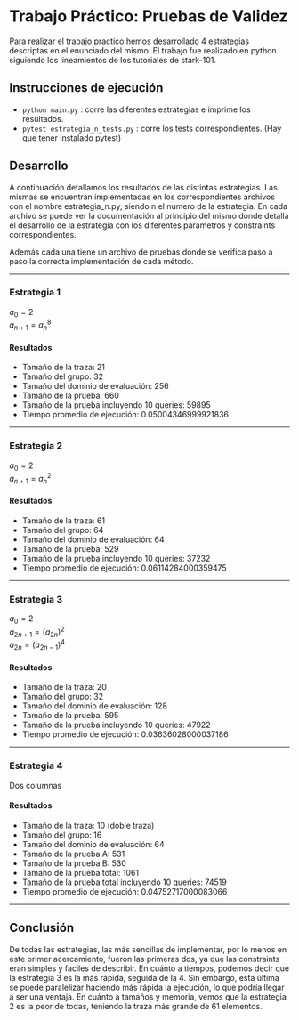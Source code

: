 # Trabajo Práctico: Pruebas de Validez

Para realizar el trabajo practico hemos desarrollado 4 estrategias descriptas en el enunciado del mismo. El trabajo fue realizado en python siguiendo los lineamientos de los tutoriales de stark-101.

## Instrucciones de ejecución
* `python main.py` : corre las diferentes estrategias e imprime los resultados.
* `pytest estrategia_n_tests.py` : corre los tests correspondientes. (Hay que tener instalado pytest)

## Desarrollo
A continuación detallamos los resultados de las distintas estrategias. Las mismas se encuentran implementadas en los correspondientes archivos con el nombre estrategia_n.py, siendo n el numero de la estrategia. En cada archivo se puede ver la documentación al principio del mismo donde detalla el desarrollo de la estrategia con los diferentes parametros y constraints correspondientes.

Además cada una tiene un archivo de pruebas donde se verifica paso a paso la correcta implementación de cada método.

---
### Estrategia 1
$a_0 = 2$\
$a_{n+1} = a_n^8$

#### Resultados
* Tamaño de la traza: 21
* Tamaño del grupo: 32
* Tamaño del dominio de evaluación: 256
* Tamaño de la prueba: 660
* Tamaño de la prueba incluyendo 10 queries: 59895
* Tiempo promedio de ejecución: 0.05004346999921836

---
### Estrategia 2
$a_0 = 2$\
$a_{n+1} = a_n^2$

#### Resultados
* Tamaño de la traza: 61
* Tamaño del grupo: 64
* Tamaño del dominio de evaluación: 64
* Tamaño de la prueba: 529
* Tamaño de la prueba incluyendo 10 queries: 37232
* Tiempo promedio de ejecución: 0.06114284000359475

---
### Estrategia 3
$a_0 = 2$\
$a_{2n+1} = (a_{2n})^2$\
$a_{2n} = (a_{2n-1})^4$

#### Resultados
* Tamaño de la traza: 20
* Tamaño del grupo: 32
* Tamaño del dominio de evaluación: 128
* Tamaño de la prueba: 595
* Tamaño de la prueba incluyendo 10 queries: 47922
* Tiempo promedio de ejecución: 0.03636028000037186

---
### Estrategia 4
Dos columnas

#### Resultados
* Tamaño de la traza: 10 (doble traza)
* Tamaño del grupo: 16
* Tamaño del dominio de evaluación: 64
* Tamaño de la prueba A: 531
* Tamaño de la prueba B: 530
* Tamaño de la prueba total: 1061
* Tamaño de la prueba total incluyendo 10 queries: 74519
* Tiempo promedio de ejecución: 0.04752717000083066

---

## Conclusión
De todas las estrategias, las más sencillas de implementar, por lo menos en este primer acercamiento, fueron las primeras dos, ya que las constraints eran simples y faciles de describir. En cuánto a tiempos, podemos decir que la estrategia 3 es la más rápida, seguida de la 4. Sin embargo, esta última se puede paralelizar haciendo más rápida la ejecución, lo que podría llegar a ser una ventaja. En cuánto a tamaños y memoria, vemos que la estrategia 2 es la peor de todas, teniendo la traza más grande de 61 elementos.